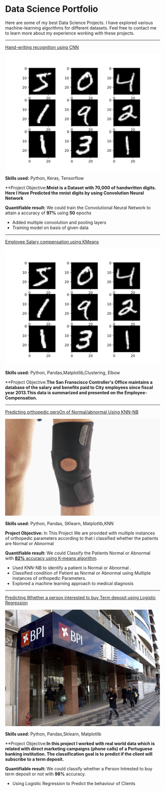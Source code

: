 # Data Science Portfolio

Here are some of my best Data Science Projects. I have explored various machine-learning algorithms for different datasets. Feel free to contact me to learn more about my experience working with these projects.

***
[Hand-writing recognition using CNN](https://github.com/jennadof/Deep-Neural-Network-project.git)

<img src="images/mnist.jpg?raw=true"/>

**Skills used:** Python, Keras, Tensorflow

**Project Objective:**Mnist is a Dataset with 70,000 of handwritten digits. Here I Have Predicted the mnist digits by using Convolution Neural Network**

**Quantifiable result:** We could train the Convolutional Neural Network to attain a accuracy of **97%** using **50** epochs

- Added multiple convolution and pooling layers
- Training model on basis of given data

***
[Employee Salary compensation using KMeans](https://github.com/jennadof/Unsupervised-Learning.git)

<img src="images/mnist.jpg?raw=true"/>

**Skills used:** Python, Pandas,Matplotlib,Clustering, Elbow

**Project Objective:**The San Franscisco Controller's Office maintains a database of the salary and benefits paid to City employees since fiscal year 2013.This data is summarized and presented on the Employee-Compensation.**

***


[Predicting orthopedic persOn of Normal/abnormal Using KNN-NB]()

<img src="images/knee-brace-ortho.png?raw=true"/>

**Skills used:** Python, Pandas, SKlearn, Matplotlib,KNN

**Project Objective:** In This Project We are provided with multiple instances of orthopedic parameters according to that i classified whether the patients are Normal or Abnormal 

**Quantifiable result:** We could Classify the Patients Normal or Abnormal with  [**82%** accuracy using K-means algorithm]().

- Used KNN-NB to identify a patient is Normal or Abnormal .
- Classified condition of Patient as Normal or Abnormal using Multiple instances of orthopedic Parameters. 
- Explored a machine learning approach to medical diagnosis

***

[Predicting Whether a person interested to buy Term deposit using Logistic Regression ](https://github.com/jennadof/logisticregressionProjects.git
)

<img src="images/banking.jpeg?raw=true"/>

**Skills used:** Python, Pandas,Sklearn, Matplotlib

**Project Objective:**In this project I worked with real world data which is related with direct marketing campaigns (phone calls) of a Portuguese banking institution. The classification goal is to predict if the client will subscribe to a term deposit.**


**Quantifiable result:** We could classify whether a Person Intrested to buy term deposit or not with **98%** accuracy.

- Using Logistic Regression to Predict the behaviour of Clients
